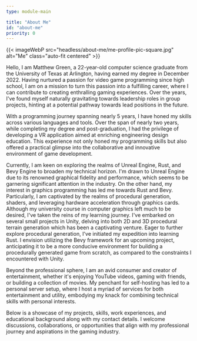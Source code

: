 ```yaml
---
type: module-main

title: "About Me"
id: "about-me"
priority: 0
---
```

{{< imageWebP src="headless/about-me/me-profile-pic-square.jpg" alt="Me" class="auto-fit centered" >}}

Hello, I am Matthew Green, a 22-year-old computer science graduate from the University of Texas at Arlington, having earned my degree in December 2022. Having nurtured a passion for video game programming since high school, I am on a mission to turn this passion into a fulfilling career, where I can contribute to creating enthralling gaming experiences. Over the years, I've found myself naturally gravitating towards leadership roles in group projects, hinting at a potential pathway towards lead positions in the future.

With a programming journey spanning nearly 5 years, I have honed my skills across various languages and tools. Over the span of nearly two years, while completing my degree and post-graduation, I had the privilege of developing a VR application aimed at enriching engineering design education. This experience not only honed my programming skills but also offered a practical glimpse into the collaborative and innovative environment of game development.

Currently, I am keen on exploring the realms of Unreal Engine, Rust, and Bevy Engine to broaden my technical horizon. I'm drawn to Unreal Engine due to its renowned graphical fidelity and performance, which seems to be garnering significant attention in the industry. On the other hand, my interest in graphics programming has led me towards Rust and Bevy. Particularly, I am captivated by the realms of procedural generation, shaders, and leveraging hardware acceleration through graphics cards. Although my university course in computer graphics left much to be desired, I've taken the reins of my learning journey. I've embarked on several small projects in Unity, delving into both 2D and 3D procedural terrain generation which has been a captivating venture. Eager to further explore procedural generation, I've initiated my expedition into learning Rust. I envision utilizing the Bevy framework for an upcoming project, anticipating it to be a more conducive environment for building a procedurally generated game from scratch, as compared to the constraints I encountered with Unity.

Beyond the professional sphere, I am an avid consumer and creator of entertainment, whether it's enjoying YouTube videos, gaming with friends, or building a collection of movies. My penchant for self-hosting has led to a personal server setup, where I host a myriad of services for both entertainment and utility, embodying my knack for combining technical skills with personal interests.

Below is a showcase of my projects, skills, work experiences, and educational background along with my contact details. I welcome discussions, collaborations, or opportunities that align with my professional journey and aspirations in the gaming industry.
